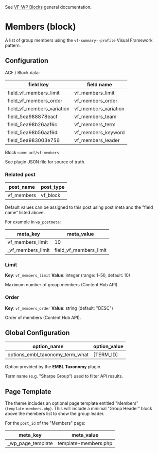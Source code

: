 See [VF-WP Blocks](/docs/blocks.md) general documentation.

# Members (block)

A list of group members using the `vf-summary--profile` Visual Framework pattern.

## Configuration

ACF / Block data:

| field key | field name |
| --------- | ---------- |
| field_vf_members_limit | vf_members_limit |
| field_vf_members_order | vf_members_order |
| field_vf_members_variation | vf_members_variation |
| field_5ea988878eacf | vf_members_team |
| field_5ea98b26aaf6c | vf_members_term |
| field_5ea98b56aaf6d | vf_members_keyword |
| field_5ea983003e756 | vf_members_leader |

Block `name`: `acf/vf-members`

See plugin JSON file for source of truth.

### Related post

| post_name | post_type |
| --------- | --------- |
| vf_members | vf_block |

Default values can be assigned to this post using post meta and the "field name" listed above.

For example in `wp_postmeta`:

| meta_key | meta_value |
| -------- | ---------- |
| vf_members_limit | 10 |
| \_vf_members_limit | field_vf_members_limit |

### Limit

**Key**: `vf_members_limit`
**Value**: integer (range: 1–50, default: 10)

Maximum number of group members (Content Hub API).

### Order

**Key**: `vf_members_order`
**Value**: string (default: "DESC")

Order of members (Content Hub API).

## Global Configuration

| option_name | option_value |
| ----------- | ------------ |
| options_embl_taxonomy_term_what | [TERM_ID] |

Option provided by the **EMBL Taxonomy** plugin.

Term name (e.g. "Sharpe Group") used to filter API results.

## Page Template

The theme includes an optional page template entitled "Members" (`template-members.php`). This will include a minimal "Group Header" block above the members list to show the group leader.

For the `post_id` of the "Members" page:

| meta_key | meta_value |
| -------- | ---------- |
| \_wp_page_template | template-members.php |
